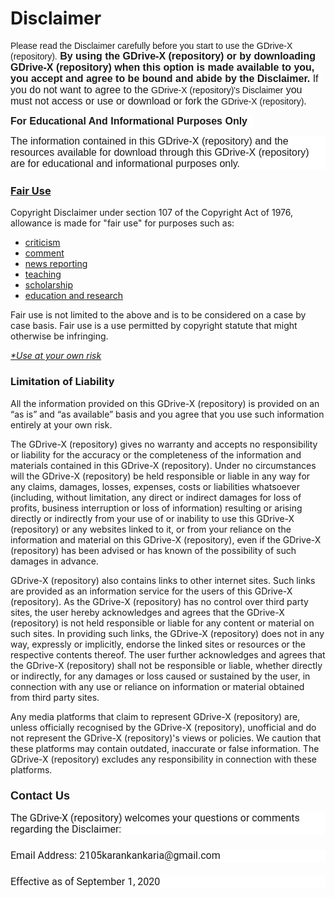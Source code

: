 <h1>Disclaimer</h1>

<p><span style="background-color: white;"><span style="font-family: Montserrat, sans-serif;"><span style="white-space: pre-wrap;">Please read the Disclaimer carefully before you start to use the GDrive-X (repository).</span></span></span><strong style="background-color: white; box-sizing: border-box; font-family: Montserrat, sans-serif; font-size: 16px; white-space: pre-wrap;"> By using the GDrive-X (repository) or by downloading GDrive-X (repository) when this option is made available to you, you accept and agree to be bound and abide by the Disclaimer. </strong><span style="background-color: white; font-family: Montserrat, sans-serif; font-size: 16px; white-space: pre-wrap;">If you do not want to agree to the </span><span style="background-color: white; font-family: Montserrat, sans-serif; white-space: pre-wrap;">GDrive-X (repository)'s Disclaimer</span><span style="background-color: white; font-family: Montserrat, sans-serif; font-size: 16px; white-space: pre-wrap;"> you must not access or use or download or fork the </span><span style="background-color: white; font-family: Montserrat, sans-serif; white-space: pre-wrap;">GDrive-X (repository)</span><span style="background-color: white; font-family: Montserrat, sans-serif; font-size: 16px; white-space: pre-wrap;">.</span></p>

<p><span style="background-color: white; font-family: Montserrat, sans-serif; font-size: 16px; white-space: pre-wrap;">​</span><strong style="background-color: white; box-sizing: border-box; font-family: Montserrat, sans-serif; font-size: 16px; white-space: pre-wrap;">For Educational And Informational Purposes Only &nbsp;</strong></p><p class="line-height-scale-3 font-scale-4 text-align-left" style="background-color: white; box-sizing: border-box; font-family: Roboto; font-size: 16px; line-height: 1.125; margin: 0px 0px 1.5em; min-height: 1em; white-space: pre-wrap;"><span style="box-sizing: border-box; font-family: Montserrat, sans-serif;">The information contained in this GDrive-X (repository) and the resources available for download through this GDrive-X (repository) are for educational and informational purposes only.</span></p>


<h3><u>Fair Use</u></h3>

<p>Copyright Disclaimer under section 107 of the Copyright Act of 1976, allowance is made for "fair use" for purposes such as:</p>

<ul>
   <li><u>criticism</u></li>
   
   <li><u>comment</u></li>
   
   <li><u>news reporting</u></li>
   
   <li><u>teaching</u></li>
   
   <li><u>scholarship</u></li>
   
   <li><u>education and research</u></li>
</ul>

<p>Fair use is not limited to the above and is to be considered on a case by case basis. Fair use is a use permitted by copyright statute that might otherwise be infringing.</p>

<u><i>*Use at your own risk</i></u>

<h3>Limitation of Liability</h3>

<p>All the information provided on this GDrive-X (repository) is provided on an “as is” and “as available” basis and you agree that you use such information entirely at your own risk.</p>

<p>The GDrive-X (repository) gives no warranty and accepts no responsibility or liability for the accuracy or the completeness of the information and materials contained in this GDrive-X (repository). Under no circumstances will the GDrive-X (repository) be held responsible or liable in any way for any claims, damages, losses, expenses, costs or liabilities whatsoever (including, without limitation, any direct or indirect damages for loss of profits, business interruption or loss of information) resulting or arising directly or indirectly from your use of or inability to use this GDrive-X (repository) or any websites linked to it, or from your reliance on the information and material on this GDrive-X (repository), even if the GDrive-X (repository) has been advised or has known of the possibility of such damages in advance.</p>

<p>GDrive-X (repository) also contains links to other internet sites. Such links are provided as an information service for the users of this GDrive-X (repository). As the GDrive-X (repository) has no control over third party sites, the user hereby acknowledges and agrees that the GDrive-X (repository) is not held responsible or liable for any content or material on such sites. In providing such links, the GDrive-X (repository) does not in any way, expressly or implicitly, endorse the linked sites or resources or the respective contents thereof. The user further acknowledges and agrees that the GDrive-X (repository) shall not be responsible or liable, whether directly or indirectly, for any damages or loss caused or sustained by the user, in connection with any use or reliance on information or material obtained from third party sites.</p>

<p>Any media platforms that claim to represent GDrive-X (repository) are, unless officially recognised by the GDrive-X (repository), unofficial and do not represent the GDrive-X (repository)'s views or policies. We caution that these platforms may contain outdated, inaccurate or false information. The GDrive-X (repository) excludes any responsibility in connection with these platforms.</p>

<h3 style="text-align: left;"><span style="background-color: white; box-sizing: border-box; font-family: montserrat, sans-serif; white-space: pre-wrap;"><span style="font-size: large;">Contact Us</span></span></h3><p class="line-height-scale-3 font-scale-4 text-align-left" style="background-color: white; box-sizing: border-box; font-family: roboto; font-size: 16px; line-height: 1.125; margin: 0px 0px 1.5em; min-height: 1em; white-space: pre-wrap;"><span face="" style="box-sizing: border-box;">The GDrive-X (repository) welcomes your questions or comments regarding the Disclaimer: &nbsp;</span></p><p class="line-height-scale-3 font-scale-4 text-align-left" style="background-color: white; box-sizing: border-box; font-family: roboto; font-size: 16px; line-height: 1.125; margin: 0px 0px 1.5em; min-height: 1em; white-space: pre-wrap;"><span face="">Email Address: 2105karankankaria@gmail.com &nbsp;</span></p><p class="line-height-scale-3 font-scale-4 text-align-left" style="background-color: white; box-sizing: border-box; font-family: roboto; font-size: 16px; line-height: 1.125; margin: 0px; min-height: 1em; white-space: pre-wrap;"><span face="" style="box-sizing: border-box;">Effective as of September 1, 2020</span></p>
